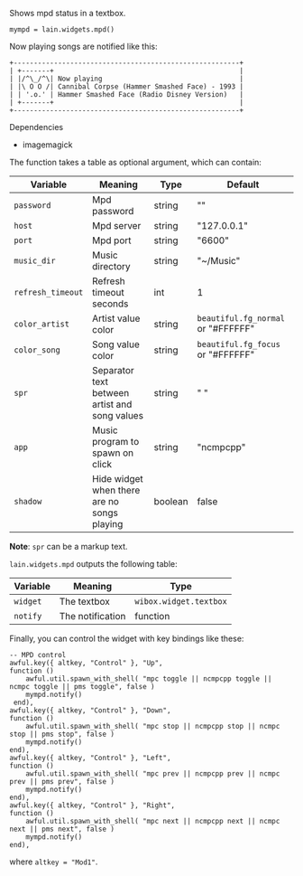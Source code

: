 Shows mpd status in a textbox.

	mympd = lain.widgets.mpd()

Now playing songs are notified like this:

	+--------------------------------------------------------+
	| +-------+                                              |
	| |/^\_/^\| Now playing                                  |
    | |\ O O /| Cannibal Corpse (Hammer Smashed Face) - 1993 |
    | | '.o.' | Hammer Smashed Face (Radio Disney Version)   |
	| +-------+                                              |
	+--------------------------------------------------------+

Dependencies

- imagemagick

The function takes a table as optional argument, which can contain:

Variable | Meaning | Type | Default
--- | --- | --- | ---
`password` | Mpd password | string | ""
`host` | Mpd server | string | "127.0.0.1"
`port` | Mpd port | string | "6600"
`music_dir` | Music directory | string | "~/Music"
`refresh_timeout` | Refresh timeout seconds | int | 1
`color_artist` | Artist value color | string | `beautiful.fg_normal` or "#FFFFFF"
`color_song` | Song value color | string | `beautiful.fg_focus` or "#FFFFFF"
`spr` | Separator text between artist and song values | string | " "
`app` | Music program to spawn on click | string | "ncmpcpp"
`shadow` | Hide widget when there are no songs playing | boolean | false 

**Note**: `spr` can be a markup text.

`lain.widgets.mpd` outputs the following table:

Variable | Meaning | Type
--- | --- | ---
`widget` | The textbox | `wibox.widget.textbox`
`notify` | The notification | function

Finally, you can control the widget with key bindings like these:

    -- MPD control
    awful.key({ altkey, "Control" }, "Up",
    function ()
        awful.util.spawn_with_shell( "mpc toggle || ncmpcpp toggle || ncmpc toggle || pms toggle", false )
        mympd.notify()
     end),
    awful.key({ altkey, "Control" }, "Down",
    function ()
        awful.util.spawn_with_shell( "mpc stop || ncmpcpp stop || ncmpc stop || pms stop", false )
        mympd.notify()
    end),
    awful.key({ altkey, "Control" }, "Left",
    function ()
        awful.util.spawn_with_shell( "mpc prev || ncmpcpp prev || ncmpc prev || pms prev", false )
        mympd.notify()
    end),
    awful.key({ altkey, "Control" }, "Right",
    function ()
        awful.util.spawn_with_shell( "mpc next || ncmpcpp next || ncmpc next || pms next", false )
        mympd.notify()
    end),

where `altkey = "Mod1"`.